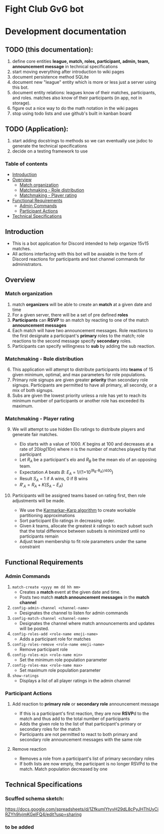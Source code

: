 # Fight Club GvG bot
# Development documentation

## TODO (this documentation):
1. define core entities **league, match, roles, participant, admin, team, announcement message** in technical specifications
2. start moving everything after introduction to wiki pages
3. document persistence method SQLite 
4. document new "league" entity which is more or less just a server using this bot.
5. document entity relations: leagues know of their matches, participants, and roles. matches also know of their participants (in app, not in storage).
6. figure out a nice way to do the math notation in the wiki pages
7. stop using todo lists and use github's built in kanban board
   
## TODO (Application):
1. start adding docstrings to methods so we can eventually use jsdoc to generate the technical specifications
2. decide on a testing framework to use



### Table of contents
  - [Introduction](#introduction)
  - [Overview](#overview)
    - [Match organization](#match-organization)
    - [Matchmaking - Role distribution](#matchmaking---role-distribution)
    - [Matchmaking - Player rating](#matchmaking---player-rating)
  - [Functional Requirements](#functional-requirements)
    - [Admin Commands](#admin-commands-dont-type-the-brackets)
    - [Participant Actions](#participant-actions)
  - [Technical Specifications](#technical-specifications)



## Introduction
- This is a bot application for Discord intended to help organize 15v15 matches.  
- All actions interfacing with this bot will be avaiable in the form of Discord reactions for participants and text channel commands for administrators. 

## Overview 
### Match organization
1. match **organizers** will be able to create an **match** at a given date and time
2. For a given server, there will be a set of pre defined **roles**
3. **Participants** can **RSVP** to an match by reacting to one of the match **announcement messages**
4. Each match will have two announcement messages. Role reactions to the first designate a participant's **primary** roles to the match; role reactions to the second message specify **secondary** roles. 
5. Participants can specify willingness to **sub** by adding the sub reaction. 
### Matchmaking - Role distribution
6. This application will attempt to distribute participants into **teams** of 15 given minimum, optimal, and max parameters for role populations.
7. Primary role signups are given greater **priority** than secondary role signups. Participants are permitted to have all primary, all secondy, or a mix of both signups.
8. Subs are given the lowest priority unless a role has yet to reach its minimum number of participants or another role has exceeded its maximum. 
### Matchmaking - Player rating
9. We will attempt to use hidden Elo ratings to distribute players and generate fair matches.
    - Elo starts with a value of 1000. $K$ begins at $100$ and decreases at a rate of $20log(10n)$ where $n$ is the number of matches played by that participant
    - Let $R_A$ be a participant's elo and $R_B$ be the mean elo of an opposing team.
    - Expectation $A$ beats $B$: $E_A$ = 1/(1+10<sup>(R<sub>B</sub>-R<sub>A</sub>)/400</sup>)
    - Result $S_A$ = 1 if A wins, 0 if B wins
    - $R'_A = R_A + K(S_A - E_A)$
  
10. Participants will be assigned teams based on rating first, then role adjustments will be made.
    - We use the [Karmarkar–Karp algorithm](https://en.wikipedia.org/wiki/Largest_differencing_method) to create workable partitioning approximations 
    - Sort participant Elo ratings in decreasing order. 
    - Given $k$ teams, allocate the greatest $k$ ratings to each subset such that the total difference between subsets is minimized until no participants remain
    - Adjust team membership to fit role parameters under the same constraint

## Functional Requirements
### Admin Commands
1. `match-create <yyyy mm dd hh mm>`  
   - Creates a **match** event at the given date and time.  
   - Posts two match **match announcement messages** in the **match channel** 
2. `config-admin-channel <channel-name>`
   - Designates the channel to listen for admin commands
3. `config-match-channel <channel-name>`
   - Designates the channel where match announcements and updates will be posted.
4. `config-roles-add <role-name emoji-name>`
   - Adds a participant role for matches
5. `config-roles-remove <role-name emoji-name>`
   - Remove participant role
6. `config-roles-min <role-name min>`
   - Set the minimum role population parameter
7. `config-roles-max <role-name max>`
   - Set maximum role population parameter
8. `show-ratings`
   - Displays a list of all player ratings in the admin channel

### Participant Actions
1. Add reaction to **primary role** or **secondary role** announcement message
   - If this is a participant's first reaction, they are now **RSVP**d to the match and thus add to the total number of participants
   - Adds the given role to the list of that participant's primary or secondary roles for the match
   - Participants are not permitted to react to both primary and secondary role announcement messages with the same role

2. Remove reaction 
   - Removes a role from a participant's list of primary secondary roles
   - If both lists are now empty, the participant is no longer RSVPd to the match. Match population decreased by one

## Technical Specifications
### Scuffed schema sketch: 
https://docs.google.com/spreadsheets/d/1ZfkumlYtyvH29dL8cPyJHThUyCiRZYh9lvjmKGelFQ4/edit?usp=sharing
### to be added
